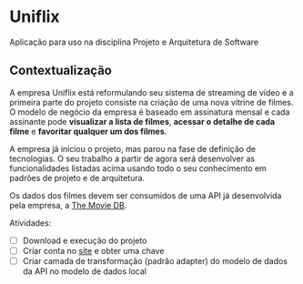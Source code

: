# Uniflix
Aplicação para uso na disciplina Projeto e Arquitetura de Software

## Contextualização

A empresa Uniflix está reformulando seu sistema de streaming de vídeo e a primeira parte do projeto consiste na 
criação de uma nova vitrine de filmes. O modelo de negócio da empresa é baseado em assinatura mensal e cada assinante pode 
**visualizar a lista de filmes**, **acessar o detalhe de cada filme** e **favoritar qualquer um dos filmes**.

A empresa já iniciou o projeto, mas parou na fase de definição de tecnologias. 
O seu trabalho a partir de agora será desenvolver as funcionalidades listadas acima usando todo o 
seu conhecimento em padrões de projeto e de arquitetura. 

Os dados dos filmes devem ser consumidos de uma API já desenvolvida pela empresa, 
a [The Movie DB](https://www.themoviedb.org/documentation/api).

Atividades:
- [ ] Download e execução do projeto
- [ ] Criar conta no [site](https://www.themoviedb.org/documentation/api) e obter uma chave
- [ ] Criar camada de transformação (padrão adapter) do modelo de dados da API no modelo de dados local
